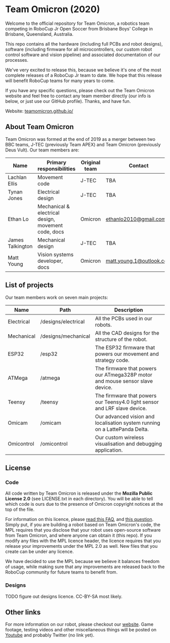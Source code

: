 Team Omicron (2020)
====================

Welcome to the official repository for Team Omicron, a robotics team competing in RoboCup Jr Open Soccer from Brisbane
Boys' College in Brisbane, Queensland, Australia.

This repo contains all the hardware (including full PCBs and robot designs), software (including firmware for all
microcontrollers, our custom robot control software and vision pipeline) and associated documentation of our processes.

We've very excited to release this, because we believe it's one of the most complete releases of a RoboCup Jr team
to date. We hope that this release will benefit RoboCup teams for many years to come.

If you have any specific questions, please check out the Team Omicron website and feel free to contact any team member 
directly (our info is below, or just use our GitHub profile). Thanks, and have fun.

Website: [teamomicron.github.io/](https://teamomicron.github.io/)

## About Team Omicron
Team Omicron was formed at the end of 2019 as a merger between two BBC teams, J-TEC (previously Team APEX) and Team 
Omicron (previously Deus Vult). Our team members are:

| Name               | Primary responsibilities                                        | Original team | Contact |
|--------------------|-----------------------------------------------------------------|---------------|---------|
| Lachlan Ellis      | Movement code                                                   | J-TEC         | TBA     |
| Tynan Jones        | Electrical design                                               | J-TEC         | TBA     | 
| Ethan Lo           | Mechanical & electrical design, movement code, docs             | Omicron       | ethanlo2010@gmail.com |
| James Talkington   | Mechanical design                                               | J-TEC         | TBA     |
| Matt Young         | Vision systems developer, docs                                  | Omicron       | matt.young.1@outlook.com |


## List of projects
Our team members work on seven main projects:

| Name       | Path                | Description                                                                   |
|------------|---------------------|-------------------------------------------------------------------------------|
| Electrical | /designs/electrical | All the PCBs used in our robots.                                              |
| Mechanical | /designs/mechanical | All the CAD designs for the structure of the robot.                           |
| ESP32      | /esp32              | The ESP32 firmware that powers our movement and strategy code.                |
| ATMega     | /atmega             | The firmware that powers our ATmega328P motor and mouse sensor slave device.  |
| Teensy     | /teensy             | The firmware that powers our Teensy4.0 light sensor and LRF slave device.     |
| Omicam     | /omicam             | Our advanced vision and localisation system running on a LattePanda Delta.    |
| Omicontrol | /omicontrol         | Our custom wireless visualisation and debugging application.                  |

## License
### Code
All code written by Team Omicron is released under the **Mozilla Public License 2.0** (see LICENSE.txt in each directory).
You will be able to tell which code is ours due to the presence of Omicron copyright notices at the top of the file.

For information on this licence, please [read this FAQ](https://www.mozilla.org/en-US/MPL/2.0/FAQ/), and 
[this question](https://opensource.stackexchange.com/a/8832). Simply put, if you are building
a robot based on Team Omicron's code, the MPL requires that you disclose that your robot uses open-source software from Team
Omicron, and where anyone can obtain it (this repo). If you modify any files with the MPL licence header, the licence requires
that you release your improvements under the MPL 2.0 as well. New files that you create can be under any licence.

We have decided to use the MPL because we believe it balances freedom of usage, while making sure that any improvements are
released back to the RoboCup community for future teams to benefit from.

### Designs
TODO figure out designs licence. CC-BY-SA most likely.

## Other links
For more information on our robot, please checkout our [website](https://teamomicron.github.io/). Game footage, testing 
videos and other miscellaneous things will be posted on [Youtube](https://www.youtube.com/channel/UCAu5r4Zpu0z3kGZSfxlnySw?) 
and probably Twitter (no link yet). 
